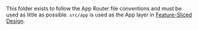 This folder exists to follow the App Router file conventions and must be used as little as possible. `src/app` is used as the App layer in [Feature-Sliced Design](https://feature-sliced.design).
